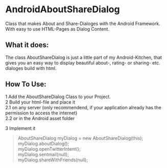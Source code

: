 AndroidAboutShareDialog
=======================

Class that makes About and Share-Dialoges with the Android Framework. With easy to use HTML-Pages as Dialog Content.

What it does:
----
The class AboutShareDialog is just a little part of my Android-Kitchen, that gives you an easy way to display beautiful about-, rating- or sharing- etc. dialoges build with html.


How To Use:
----
1 Add the AboutShareDialog Class to your Project.   
2  Build your html-file and place it   
2.1  on any server (only recommendend, if your application already has the permission to access the internet)   
2.2 or in the Android asset folder   

3 Implement it

> AboutShareDialog myDialog = new AboutShareDialog(this);    
> myDialog.aboutDialog();   
> myDialog.openTwitterIntent();   
> myDialog.sentmail(null);    
> myDialog.shareWithFriends(null);
